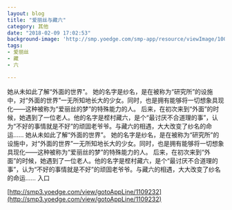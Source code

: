 ```yaml
---
layout: blog
title: "爱丽丝与藏六"
category: 其他
date: "2018-02-09 17:02:53"
background-image: 'http://smp.yoedge.com/smp-app/resource/viewImage/1003381appline.png'
tags:
- 爱丽丝
- 藏
- 六

---
```

她从未如此了解“外面的世界”。 她的名字是纱名，是在被称为“研究所”的设施中，对“外面的世界”一无所知地长大的少女。同时，也是拥有能够将一切想象具现化——这种被称为“爱丽丝的梦”的特殊能力的人。 后来，在初次来到“外面”的时候，她遇到了一位老人。他的名字是㭴村藏六，是个“最讨厌不合道理的事”，认为“不好的事情就是不好”的顽固老爷爷。与藏六的相遇，大大改变了纱名的命运……
她从未如此了解“外面的世界”。 她的名字是纱名，是在被称为“研究所”的设施中，对“外面的世界”一无所知地长大的少女。同时，也是拥有能够将一切想象具现化——这种被称为“爱丽丝的梦”的特殊能力的人。 后来，在初次来到“外面”的时候，她遇到了一位老人。他的名字是㭴村藏六，是个“最讨厌不合道理的事”，认为“不好的事情就是不好”的顽固老爷爷。与藏六的相遇，大大改变了纱名的命运……
入口

[http://smp3.yoedge.com/view/gotoAppLine/1109232](http://smp3.yoedge.com/view/gotoAppLine/1109232)

        
